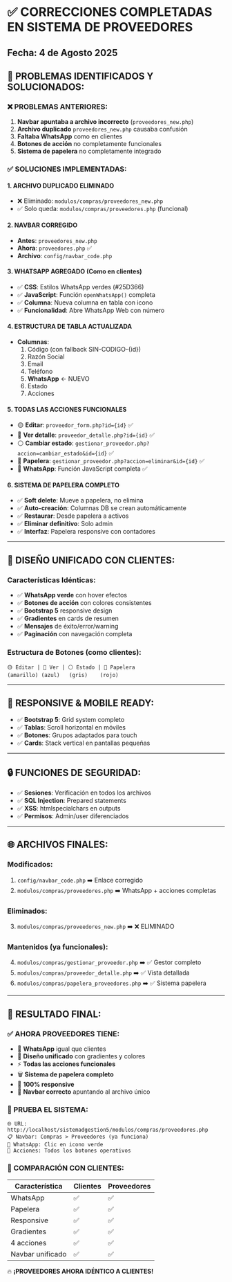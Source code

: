 # ✅ CORRECCIONES COMPLETADAS EN SISTEMA DE PROVEEDORES
## Fecha: 4 de Agosto 2025

## 🎯 PROBLEMAS IDENTIFICADOS Y SOLUCIONADOS:

### ❌ **PROBLEMAS ANTERIORES**:
1. **Navbar apuntaba a archivo incorrecto** (`proveedores_new.php`)
2. **Archivo duplicado** `proveedores_new.php` causaba confusión
3. **Faltaba WhatsApp** como en clientes
4. **Botones de acción** no completamente funcionales
5. **Sistema de papelera** no completamente integrado

### ✅ **SOLUCIONES IMPLEMENTADAS**:

#### 1. **ARCHIVO DUPLICADO ELIMINADO**
- ❌ Eliminado: `modulos/compras/proveedores_new.php`
- ✅ Solo queda: `modulos/compras/proveedores.php` (funcional)

#### 2. **NAVBAR CORREGIDO**
- **Antes**: `proveedores_new.php` 
- **Ahora**: `proveedores.php` ✅
- **Archivo**: `config/navbar_code.php`

#### 3. **WHATSAPP AGREGADO** (Como en clientes)
- ✅ **CSS**: Estilos WhatsApp verdes (#25D366)
- ✅ **JavaScript**: Función `openWhatsApp()` completa
- ✅ **Columna**: Nueva columna en tabla con icono
- ✅ **Funcionalidad**: Abre WhatsApp Web con número

#### 4. **ESTRUCTURA DE TABLA ACTUALIZADA**
- **Columnas**:
  1. Código (con fallback SIN-CODIGO-{id})
  2. Razón Social  
  3. Email
  4. Teléfono
  5. **WhatsApp** ← NUEVO
  6. Estado
  7. Acciones

#### 5. **TODAS LAS ACCIONES FUNCIONALES**
- 🟡 **Editar**: `proveedor_form.php?id={id}` ✅
- 🔵 **Ver detalle**: `proveedor_detalle.php?id={id}` ✅  
- ⚪ **Cambiar estado**: `gestionar_proveedor.php?accion=cambiar_estado&id={id}` ✅
- 🔴 **Papelera**: `gestionar_proveedor.php?accion=eliminar&id={id}` ✅
- 💚 **WhatsApp**: Función JavaScript completa ✅

#### 6. **SISTEMA DE PAPELERA COMPLETO**
- ✅ **Soft delete**: Mueve a papelera, no elimina
- ✅ **Auto-creación**: Columnas DB se crean automáticamente
- ✅ **Restaurar**: Desde papelera a activos
- ✅ **Eliminar definitivo**: Solo admin
- ✅ **Interfaz**: Papelera responsive con contadores

---

## 🎨 **DISEÑO UNIFICADO CON CLIENTES**:

### **Características Idénticas**:
- ✅ **WhatsApp verde** con hover efectos
- ✅ **Botones de acción** con colores consistentes
- ✅ **Bootstrap 5** responsive design
- ✅ **Gradientes** en cards de resumen
- ✅ **Mensajes** de éxito/error/warning
- ✅ **Paginación** con navegación completa

### **Estructura de Botones (como clientes)**:
```
🟡 Editar | 🔵 Ver | ⚪ Estado | 🔴 Papelera
(amarillo) (azul)   (gris)    (rojo)
```

---

## 📱 **RESPONSIVE & MOBILE READY**:
- ✅ **Bootstrap 5**: Grid system completo
- ✅ **Tablas**: Scroll horizontal en móviles
- ✅ **Botones**: Grupos adaptados para touch
- ✅ **Cards**: Stack vertical en pantallas pequeñas

---

## 🔒 **FUNCIONES DE SEGURIDAD**:
- ✅ **Sesiones**: Verificación en todos los archivos
- ✅ **SQL Injection**: Prepared statements
- ✅ **XSS**: htmlspecialchars en outputs
- ✅ **Permisos**: Admin/user diferenciados

---

## 🌐 **ARCHIVOS FINALES**:

### **Modificados**:
1. `config/navbar_code.php` ➡️ Enlace corregido
2. `modulos/compras/proveedores.php` ➡️ WhatsApp + acciones completas

### **Eliminados**:
3. `modulos/compras/proveedores_new.php` ➡️ ❌ ELIMINADO

### **Mantenidos** (ya funcionales):
4. `modulos/compras/gestionar_proveedor.php` ➡️ ✅ Gestor completo
5. `modulos/compras/proveedor_detalle.php` ➡️ ✅ Vista detallada
6. `modulos/compras/papelera_proveedores.php` ➡️ ✅ Sistema papelera

---

## 🎉 **RESULTADO FINAL**:

### **✅ AHORA PROVEEDORES TIENE**:
- 📱 **WhatsApp** igual que clientes
- 🎨 **Diseño unificado** con gradientes y colores
- ⚡ **Todas las acciones funcionales**
- 🗑️ **Sistema de papelera completo**
- 📱 **100% responsive**
- 🔗 **Navbar correcto** apuntando al archivo único

### **🌟 PRUEBA EL SISTEMA**:
```
🌐 URL: http://localhost/sistemadgestion5/modulos/compras/proveedores.php
📋 Navbar: Compras > Proveedores (ya funciona)
📱 WhatsApp: Clic en icono verde 
🎯 Acciones: Todos los botones operativos
```

### **🎯 COMPARACIÓN CON CLIENTES**:
| Característica | Clientes | Proveedores |
|----------------|----------|-------------|
| WhatsApp       | ✅       | ✅          |
| Papelera       | ✅       | ✅          |
| Responsive     | ✅       | ✅          |
| Gradientes     | ✅       | ✅          |
| 4 acciones     | ✅       | ✅          |
| Navbar unificado| ✅      | ✅          |

🔥 **¡PROVEEDORES AHORA IDÉNTICO A CLIENTES!**
